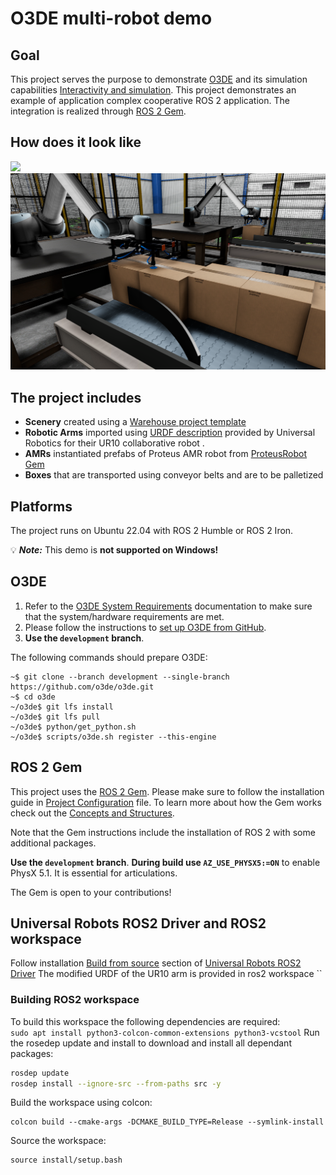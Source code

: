 # O3DE multi-robot demo

## Goal

This project serves the purpose to demonstrate [O3DE](https://www.o3de.org/) and its simulation capabilities [Interactivity and simulation](https://www.docs.o3de.org/docs/user-guide/interactivity/).
This project demonstrates an example of application complex cooperative ROS 2 application.
The integration is realized through [ROS 2 Gem](https://github.com/o3de/o3de-extras/blob/development/Gems/ROS2).

## How does it look like
<img src="media/view1.png" width="640">
<img src="media/view2.png" width="640">

## The project includes
- **Scenery** created using a [Warehouse project template](https://www.docs.o3de.org/docs/user-guide/interactivity/robotics/project-configuration/#ros-2-project-templates)
- **Robotic Arms** imported using [URDF description](https://github.com/UniversalRobots/Universal_Robots_ROS2_Description) provided by Universal Robotics for their UR10 collaborative robot .  
- **AMRs** instantiated prefabs of Proteus AMR robot from [ProteusRobot Gem](https://github.com/o3de/o3de-extras/tree/development/Gems/ProteusRobot)
- **Boxes** that are transported using conveyor belts and are to be palletized

## Platforms

The project runs on Ubuntu 22.04 with ROS 2 Humble or ROS 2 Iron.

💡 ***Note:*** This demo is **not supported on Windows!** 

## O3DE

1. Refer to the [O3DE System Requirements](https://www.o3de.org/docs/welcome-guide/requirements/) documentation to make
   sure that the system/hardware requirements are met.
2. Please follow the instructions
   to [set up O3DE from GitHub](https://o3de.org/docs/welcome-guide/setup/setup-from-github/).
3. **Use the `development` branch**.

The following commands should prepare O3DE:

```
~$ git clone --branch development --single-branch https://github.com/o3de/o3de.git
~$ cd o3de
~/o3de$ git lfs install
~/o3de$ git lfs pull
~/o3de$ python/get_python.sh
~/o3de$ scripts/o3de.sh register --this-engine
```

## ROS 2 Gem

This project uses the [ROS 2 Gem](https://github.com/o3de/o3de-extras/blob/development/Gems/ROS2).
Please make sure to follow the installation guide
in [Project Configuration](https://www.docs.o3de.org/docs/user-guide/interactivity/robotics/project-configuration/) file.
To learn more about how the Gem works check out
the [Concepts and Structures](https://www.docs.o3de.org/docs/user-guide/interactivity/robotics/concepts-and-components-overview/).

Note that the Gem instructions include the installation of ROS 2 with some additional packages. 

 **Use the `development` branch**.
 **During build use `AZ_USE_PHYSX5:=ON`** to enable PhysX 5.1. It is essential for articulations. 

The Gem is open to your contributions!

## Universal Robots ROS2 Driver and ROS2 workspace

Follow installation [Build from source](https://github.com/UniversalRobots/Universal_Robots_ROS2_Driver/tree/humble#build-from-source) section of [Universal Robots ROS2 Driver](https://github.com/UniversalRobots/Universal_Robots_ROS2_Driver/tree/humble)
The modified URDF of the UR10 arm is provided in ros2 workspace ``

### Building ROS2 workspace

To build this workspace the following dependencies are required:  
```sudo apt install python3-colcon-common-extensions python3-vcstool```
Run the rosedep update and install to download and install all dependant packages:
```bash
rosdep update
rosdep install --ignore-src --from-paths src -y
```
Build the workspace using colcon:
```
colcon build --cmake-args -DCMAKE_BUILD_TYPE=Release --symlink-install
```
Source the workspace:
```
source install/setup.bash
```
 
